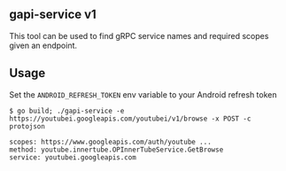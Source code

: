
## gapi-service v1

This tool can be used to find gRPC service names and required scopes given an endpoint.

## Usage

Set the `ANDROID_REFRESH_TOKEN` env variable to your Android refresh token

```
$ go build; ./gapi-service -e https://youtubei.googleapis.com/youtubei/v1/browse -x POST -c protojson

scopes: https://www.googleapis.com/auth/youtube ...
method: youtube.innertube.OPInnerTubeService.GetBrowse
service: youtubei.googleapis.com
```